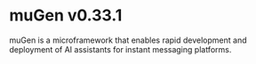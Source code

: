 # muGen v0.33.1

muGen is a microframework that enables rapid development and deployment of AI assistants for instant messaging platforms.
